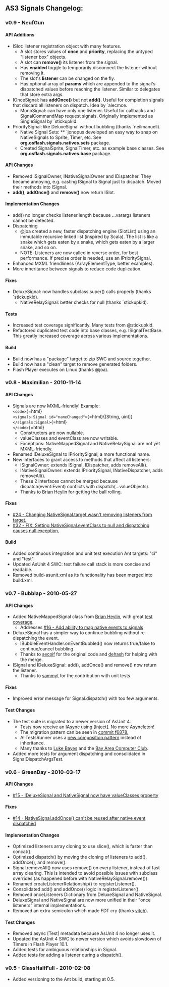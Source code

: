 AS3 Signals Changelog:
----------------------

### v0.9 - NeufGun

#### API Additions

-   ISlot: listener registration object with many features.
    -   A slot stores values of **once** and **priority**, replacing the
        untyped "listener box" objects.
    -   A slot can **remove()** its listener from the signal.
    -   Has **enabled** toggle to temporarily disconnect the listener
        without removing it.
    -   The slot's **listener** can be changed on the fly.
    -   Has optional array of **params** which are appended to the
        signal's dispatched values before reaching the listener. Similar
        to delegates that store extra args.
-   IOnceSignal: has **addOnce()** but not **add()**. Useful for
    completion signals that discard all listeners on dispatch. Idea by
    `alecmce.
    * MonoSignal: can have only one listener. Useful for callbacks and SignalCommandMap request signals. Originally implemented as SingleSignal by `stickupkid.
-   PrioritySignal: like DeluxeSignal without bubbling (thanks
    `neilmanuell).
    * Native Signal Sets: 
    ** `jonopus developed an easy way to snap on NativeSignals to
    Sprite, Timer, etc. See **org.osflash.signals.natives.sets**
    package.
    -   Created SignalSprite, SignalTimer, etc. as example base classes.
        See **org.osflash.signals.natives.base** package.

#### API Changes

-   Removed ISignalOwner, INativeSignalOwner and IDispatcher. They
    became annoying, e.g. casting ISignal to Signal just to dispatch.
    Moved their methods into ISignal.
-   **add()**, **addOnce()** and **remove()** now return ISlot.

#### Implementation Changes

-   add() no longer checks listener.length because ...varargs listeners
    cannot be detected.
-   Dispatching
    -   \@joa created a new, faster dispatching engine (SlotList) using
        an immutable recursive linked list (inspired by Scala). The list
        is like a snake which gets eaten by a snake, which gets eaten by
        a larger snake, and so on.
    -   NOTE: Listeners are now called in reverse order, for best
        performance. If precise order is needed, use an IPrioritySignal.
-   Enhanced MXML friendliness (ArrayElementType, better examples).
-   More inheritance between signals to reduce code duplication.

#### Fixes

-   DeluxeSignal: now handles subclass super() calls properly (thanks
    `stickupkid).
    * NativeRelaySignal: better checks for null (thanks `stickupkid).

#### Tests

-   Increased test coverage significantly. Many tests from \@stickupkid.
-   Refactored duplicated test code into base classes, e.g.
    ISignalTestBase. This greatly increased coverage across various
    implementations.

#### Build

-   Build now has a "package" target to zip SWC and source together.
-   Build now has a "clean" target to remove generated folders.
-   Flash Player executes on Linux (thanks \@joa).

### v0.8 - Maximilian - 2010-11-14

#### API Changes

-   Signals are now MXML-friendly! Example:\
    `<code>`{=html}\
    `<signals:Signal id="nameChanged">`{=html}{\[String,
    uint\]}`</signals:Signal>`{=html}\
    `</code>`{=html}
    -   Constructors are now nullable.
    -   valueClasses and eventClass are now writable.
    -   Exceptions: NativeMappedSignal and NativeRelaySignal are not yet
        MXML-friendly.
-   Renamed IDeluxeSignal to IPrioritySignal, a more functional name.
-   New interfaces to grant access to methods that affect all listeners:
    -   ISignalOwner: extends ISignal, IDispatcher, adds removeAll().
    -   INativeSignalOwner: extends IPrioritySignal, INativeDispatcher,
        adds removeAll().
    -   These 2 interfaces cannot be merged because
        dispatch(event:Event) conflicts with dispatch(...valueObjects).
    -   Thanks to [Brian Heylin](http://github.com/brianheylin) for
        getting the ball rolling.

#### Fixes

-   [\#24 - Changing NativeSignal.target wasn't removing listeners from
    target.](http://github.com/robertpenner/as3-signals/issues/closed#issue/24)
-   [\#32 - FIX: Setting NativeSignal.eventClass to null and dispatching
    causes null
    exception.](http://github.com/robertpenner/as3-signals/issues/closed#issue/32)

#### Build

-   Added continuous integration and unit test execution Ant targets:
    "ci" and "test".
-   Updated AsUnit 4 SWC: test failure call stack is more concise and
    readable.
-   Removed build-asunit.xml as its functionality has been merged into
    build.xml.

### v0.7 - Bubblap - 2010-05-27

#### API Changes

-   Added NativeMappedSignal class from [Brian
    Heylin](http://github.com/brianheylin), with great [test
    coverage](http://github.com/brianheylin/as3-signals/tree/master/tests/org/osflash/signals/natives/).
    -   Addresses [\#16 - Add ability to map native events to
        signals](http://github.com/robertpenner/as3-signals/issues/closed#issue/16)
-   DeluxeSignal has a simpler way to continue bubbling without
    re-dispatching the event.
    -   IBubbleEventHandler.onEventBubbled() now returns true/false to
        continue/cancel bubbling.
    -   Thanks to [secoif](http://github.com/secoif) for the original
        code and [dehash](http://www.dehash.com/?p=241h) for helping
        with the merge.
-   ISignal and IDeluxeSignal: add(), addOnce() and remove() now return
    the listener.
    -   Thanks to [sammyt](http://github.com/sammyt) for the
        contribution with unit tests.

#### Fixes

-   Improved error message for Signal.dispatch() with too few arguments.

#### Test Changes

-   The test suite is migrated to a newer version of AsUnit 4.
    -   Tests now receive an IAsync using \[Inject\]. No more
        Asyncleton!
    -   The migration pattern can be seen in [commit
        f6878.](http://github.com/robertpenner/as3-signals/commit/f6878dbbff95e0bd7832cc2d1cc2e7d55fb18098)
    -   AllTestsRunner uses a [new composition
        pattern](http://github.com/robertpenner/as3-signals/commit/866a99570152b7399aa34839fd5c30789db67f3c)
        instead of inheritance.
    -   Many thanks to [Luke Bayes](http://github.com/lukebayes) and the
        [Bay Area Computer Club](http://github.com/bayareacomputerclub).
-   Added more tests for argument dispatching and consolidated in
    SignalDispatchArgsTest.

### v0.6 - GreenDay - 2010-03-17

#### API Changes

-   [\#15 - IDeluxeSignal and NativeSignal now have valueClasses
    property](http://github.com/robertpenner/as3-signals/issues/closed#issue/15)

#### Fixes

-   [\#14 - NativeSignal.addOnce() can't be reused after native event
    dispatched](http://github.com/robertpenner/as3-signals/issues/closed#issue/14)

#### Implementation Changes

-   Optimized listeners array cloning to use slice(), which is faster
    than concat().
-   Optimized dispatch() by moving the cloning of listeners to add(),
    addOnce(), and remove().
-   Signal.removeAll() now uses remove() on every listener, instead of
    fast array clearing. This is intended to avoid possible issues with
    subclass overrides (as happened before with
    NativeRelaySignal.remove()).
-   Renamed createListenerRelationship() to registerListener().
-   Consolidated add() and addOnce() logic in registerListener().
-   Removed onceListeners Dictionary from DeluxeSignal and NativeSignal.
-   DeluxeSignal and NativeSignal are now more unified in their "once
    listeners" internal implementations.
-   Removed an extra semicolon which made FDT cry (thanks
    [vitch](http://github.com/vitch)).

#### Test Changes

-   Removed async \[Test\] metadata because AsUnit 4 no longer uses it.
-   Updated the AsUnit 4 SWC to newer version which avoids slowdown of
    Timers in Flash Player 10.1.
-   Added tests for ambiguous relationships in Signal.
-   Added tests for adding a listener during a dispatch().

### v0.5 - GlassHalfFull - 2010-02-08

-   Added versioning to the Ant build, starting at 0.5.
